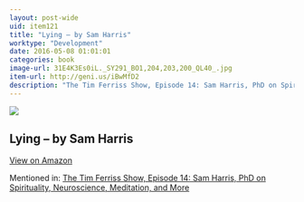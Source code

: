 ```yaml
---
layout: post-wide
uid: item121
title: "Lying – by Sam Harris"
worktype: "Development"
date: 2016-05-08 01:01:01
categories: book
image-url: 31E4K3Es0iL._SY291_BO1,204,203,200_QL40_.jpg
item-url: http://geni.us/iBwMfD2
description: "The Tim Ferriss Show, Episode 14: Sam Harris, PhD on Spirituality, Neuroscience, Meditation, and More"
---
```

<a href="http://geni.us/iBwMfD2" target="blank"><img src="../../../../img/thumbs/31E4K3Es0iL._SY291_BO1,204,203,200_QL40_.jpg" class="prod-img"></a>
<h2>Lying – by Sam Harris</h2>
<p><a class="btn btn-primary" href="http://geni.us/iBwMfD2" target="blank">View on Amazon</a><p>
<p>Mentioned in: <a href="http://fourhourworkweek.com/2014/06/18/sam-harris/" target="blank">The Tim Ferriss Show, Episode 14: Sam Harris, PhD on Spirituality, Neuroscience, Meditation, and More</a></p>
